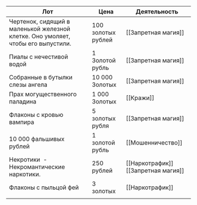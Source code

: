 
| Лот                                                                              | Цена               | Деятельность                     |
| -------------------------------------------------------------------------------- | ------------------ | -------------------------------- |
| Чертенок, сидящий в маленькой железной клетке. Оно умоляет, чтобы его выпустили. | 100 золотых рублей | [[Запретная магия]]                 |
| Пиалы с нечестивой водой                                                         | 1 Золотой рубль    | [[Запретная магия]]                 |
| Собранные в бутылки слезы ангела                                                 | 10 000 Золотых     | [[Запретная магия]]                 |
| Прах могущественного паладина                                                    | 1 000 Золотых      | [[Кражи]]                        |
| Флаконы с кровью вампира                                                         | 5 золотых рубля    | [[Запретная магия]]                 |
| 10 000 фальшивых рублей                                                          | 1 золотой рубль    | [[Мошенничество]]                |
| Некротики  - Некромантические наркотики.                                         | 250 рублей         | [[Наркотрафик]] [[Запретная магия]] |
| Флаконы с пыльцой фей                                                            | 3 золотых          | [[Наркотрафик]]                  |
|                                                                                  |                    |                                  |
